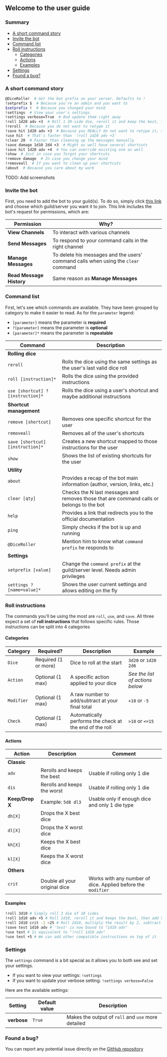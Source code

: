 ## Welcome to the user guide

### Summary
- [A short command story](#a-short-command-story)
- [Invite the bot](#invite-the-bot)
- [Command list](#command-list)
- [Roll instructions](#roll-instructions)
    - [Categories](#categories)
    - [Actions](#actions)
    - [Examples](#examples)
- [Settings](#settings)
- [Found a bug?](#found-a-bug?)


### A short command story

```bash
@DiceRoller  # Get the bot prefix on your server. Defaults to !
!setprefix $  # Because you're an admin and you want to
$setprefix !  # Because you changed your mind
!settings  # View your user's settings
!settings verbose=True  # And update them right away
!roll 1d20 adv +3  # Roll 1 20-side die, reroll it and keep the best, then add +3
!reroll  # Because you do not want to retype it
!save hit 1d20 adv +3  # Because you REALLY do not want to retype it, so now it's mapped to `hit`
!use hit  # That's faster than `!roll 1d20 adv +3`
!clear 20  # Faster than cleaning up the messages manually
!save damage 1d10 2d4 +3  # Might as well have several shortcuts
!save hit 1d20 adv +4  # You can override existing one as well
!show  # Just in case you forgot your shortcuts
!remove damage  # In case you change your mind
!removeall  # If you want to clean up your shortcuts
!about  # Because you care about my work
```

TODO: Add screenshots

### **Invite the bot**

First, you need to add the bot to your guild(s). To do so, simply click 
[this link](https://discord.com/api/oauth2/authorize?client_id=831199138364129281&permissions=76800&scope=bot)
and choose which guild/server you want it to join. This link includes the bot's request for permissions, which are:

| Permission | Why? |
| --- | --- |
| **View Channels** | To interact with various channels |
| **Send Messages** | To respond to your command calls in the right channel |
| **Manage Messages** | To delete his messages and the users' command calls when using the `clear` command |
| **Read Message History** | Same reason as **Manage Messages** |


### **Command list**

First, let's see which commands are available. 
They have been grouped by category to make it easier to read. 
As for the `parameter` legend:
- `[parameter]` means the parameter is **required**
- `?[parameter]` means the parameter is **optional**
- `[parameter]*` means the parameter is **repeatable**

| Command | Description |
| --- | --- |
| **Rolling dice** |  |
| `reroll` | Rolls the dice using the same settings as the user's last valid dice roll |
| `roll [instruction]*` | Rolls the dice using the provided instructions |
| `use [shortcut] ?[instruction]*` | Rolls the dice using a user's shortcut and maybe additional instructions |
| **Shortcut management** |  |
| `remove [shortcut]` | Removes one specific shortcut for the user |
| `removeall` | Removes all of the user's shortcuts |
| `save [shortcut] [instruction]*` | Creates a new shortcut mapped to those instructions for the user |
| `show` | Shows the list of existing shortcuts for the user |
| **Utility** | |
| `about` | Provides a recap of the bot main information (author, version, links, etc.) |
| `clear [qty]` | Checks the N last messages and removes those that are command calls or belongs to the bot |
| `help` | Provides a link that redirects you to the official documentation |
| `ping` | Simply checks if the bot is up and running |
| `@DiceRoller` | Mention him to know what `command prefix` he responds to |
| **Settings** | |
| `setprefix [value]` | Change the `command prefix` at the guild/server level. Needs admin privileges |
| `settings ?[name=value]*` | Shows the user current settings and allows editing on the fly |


### **Roll instructions**

The commands you'll be using the most are `roll`, `use`, and `save`.
All three expect a set of **roll instructions** that follows specific rules.
Those instructions can be split into 4 categories

#### Categories

| Category | Required? | Description | Example |
| --- | --- | --- | --- |
| `Dice` | Required (1 or more) | Dice to roll at the start | `3d20` or `1d20 2d6` |
| `Action` | Optional (1 max) | A specific action applied to your dice | *See the list of actions below* |
| `Modifier` | Optional (1 max) | A raw number to add/subtract at your final total | `+10` or `-5` |
| `Check` | Optional (1 max) | Automatically performs the check at the end of the roll | `>10` or `<=15` |

#### Actions

| Action | Description | Comment |
| --- | --- | --- |
| **Classic** |  |  |
| `adv` | Rerolls and keeps the best | Usable if rolling only 1 die |
| `dis` | Rerolls and keeps the worst | Usable if rolling only 1 die |
| **Keep/Drop X** | Example: `5d8 dl3` | Usable only if enough dice and only 1 die type |
| `dh[X]` | Drops the X best dice |  |
| `dl[X]` | Drops the X worst dice |  |
| `kh[X]` | Keeps the X best dice |  |
| `kl[X]` | Keeps the X worst dice |  |
| **Others** |  |  |
| `crit` | Double all your original dice | Works with any number of dice. Applied before the `modifier` |

#### Examples

```bash
!roll 3d10 # Simply roll 3 die of 10 sides 
!roll 1d10 adv +5 # Roll 1d10, reroll it and keeps the best, then add 5
!roll 2d10 crit -1 >25 # Roll 2d10, multiply the result by 2, subtract 1, checks if higher than 25
!save test 1d10 adv # 'test' is now bound to "1d10 adv"
!use test # Is equivalent to "!roll 1d10 adv"
!use test +5 # We can add other compatible instructions on top of it
```


### **Settings**

The `settings` command is a bit special as it allows you to both see and set your settings.
- If you want to view your settings: `!settings`
- If you want to update your verbose setting: `!settings verbose=False`

Here are the available settings:

| Setting | Default value | Description |
| --- | --- | --- |
| **verbose** | `True`  | Makes the output of `roll` and `use` more detailed |


### **Found a bug?**

You can report any potential issue 
directly on the [GitHub repository](https://github.com/Jordan-Kowal/discord-dice-roller/issues)
